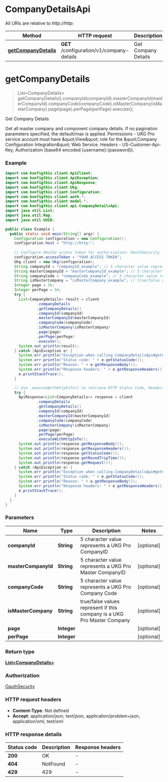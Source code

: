 # CompanyDetailsApi

All URIs are relative to *http://http:*

| Method | HTTP request | Description |
|------------- | ------------- | -------------|
| [**getCompanyDetails**](CompanyDetailsApi.md#getCompanyDetails) | **GET** /configuration/v1/company-details | Get Company Details |


<a name="getCompanyDetails"></a>
# **getCompanyDetails**
> List&lt;CompanyDetails&gt; getCompanyDetails().companyId(companyId).masterCompanyId(masterCompanyId).companyCode(companyCode).isMasterCompany(isMasterCompany).page(page).perPage(perPage).execute();

Get Company Details

Get all master company and component company details. If no pagination parameters specified, the default/max is applied. Permissions - UKG Pro service account must have \&quot;View\&quot; role for the \&quot;Company Configuration Integration\&quot; Web Service. Headers - US-Customer-Api-Key, Authorization (base64 encoded {username}:{password}).

### Example
```java
import com.konfigthis.client.ApiClient;
import com.konfigthis.client.ApiException;
import com.konfigthis.client.ApiResponse;
import com.konfigthis.client.Ukg;
import com.konfigthis.client.Configuration;
import com.konfigthis.client.auth.*;
import com.konfigthis.client.model.*;
import com.konfigthis.client.api.CompanyDetailsApi;
import java.util.List;
import java.util.Map;
import java.util.UUID;

public class Example {
  public static void main(String[] args) {
    Configuration configuration = new Configuration();
    configuration.host = "http://http:";
    
    // Configure OAuth2 access token for authorization: OauthSecurity
    configuration.accessToken = "YOUR ACCESS TOKEN";
    Ukg client = new Ukg(configuration);
    String companyId = "companyId_example"; // 5 character value represents a UKG Pro CompanyID
    String masterCompanyId = "masterCompanyId_example"; // 5 character value represents a UKG Pro Master CompanyID
    String companyCode = "companyCode_example"; // 5 character value represents a UKG Pro Company Code
    String isMasterCompany = "isMasterCompany_example"; // true/false values represent if this company is a UKG Pro Master Company
    Integer page = 56;
    Integer perPage = 56;
    try {
      List<CompanyDetails> result = client
              .companyDetails
              .getCompanyDetails()
              .companyId(companyId)
              .masterCompanyId(masterCompanyId)
              .companyCode(companyCode)
              .isMasterCompany(isMasterCompany)
              .page(page)
              .perPage(perPage)
              .execute();
      System.out.println(result);
    } catch (ApiException e) {
      System.err.println("Exception when calling CompanyDetailsApi#getCompanyDetails");
      System.err.println("Status code: " + e.getStatusCode());
      System.err.println("Reason: " + e.getResponseBody());
      System.err.println("Response headers: " + e.getResponseHeaders());
      e.printStackTrace();
    }

    // Use .executeWithHttpInfo() to retrieve HTTP Status Code, Headers and Request
    try {
      ApiResponse<List<CompanyDetails>> response = client
              .companyDetails
              .getCompanyDetails()
              .companyId(companyId)
              .masterCompanyId(masterCompanyId)
              .companyCode(companyCode)
              .isMasterCompany(isMasterCompany)
              .page(page)
              .perPage(perPage)
              .executeWithHttpInfo();
      System.out.println(response.getResponseBody());
      System.out.println(response.getResponseHeaders());
      System.out.println(response.getStatusCode());
      System.out.println(response.getRoundTripTime());
      System.out.println(response.getRequest());
    } catch (ApiException e) {
      System.err.println("Exception when calling CompanyDetailsApi#getCompanyDetails");
      System.err.println("Status code: " + e.getStatusCode());
      System.err.println("Reason: " + e.getResponseBody());
      System.err.println("Response headers: " + e.getResponseHeaders());
      e.printStackTrace();
    }
  }
}

```

### Parameters

| Name | Type | Description  | Notes |
|------------- | ------------- | ------------- | -------------|
| **companyId** | **String**| 5 character value represents a UKG Pro CompanyID | [optional] |
| **masterCompanyId** | **String**| 5 character value represents a UKG Pro Master CompanyID | [optional] |
| **companyCode** | **String**| 5 character value represents a UKG Pro Company Code | [optional] |
| **isMasterCompany** | **String**| true/false values represent if this company is a UKG Pro Master Company | [optional] |
| **page** | **Integer**|  | [optional] |
| **perPage** | **Integer**|  | [optional] |

### Return type

[**List&lt;CompanyDetails&gt;**](CompanyDetails.md)

### Authorization

[OauthSecurity](../README.md#OauthSecurity)

### HTTP request headers

 - **Content-Type**: Not defined
 - **Accept**: application/json, text/json, application/problem+json, application/xml, text/xml

### HTTP response details
| Status code | Description | Response headers |
|-------------|-------------|------------------|
| **200** | OK |  -  |
| **404** | NotFound |  -  |
| **429** | 429 |  -  |

